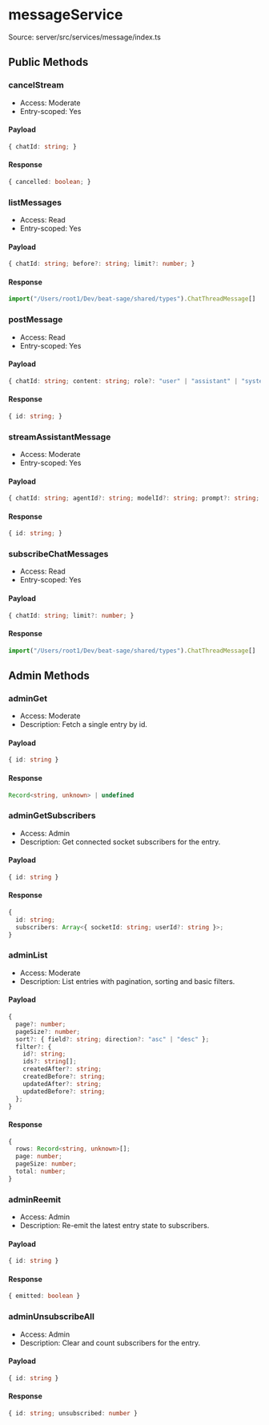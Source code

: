 # messageService

Source: server/src/services/message/index.ts

## Public Methods

### cancelStream

- Access: Moderate
- Entry-scoped: Yes

#### Payload

```ts
{ chatId: string; }
```

#### Response

```ts
{ cancelled: boolean; }
```

### listMessages

- Access: Read
- Entry-scoped: Yes

#### Payload

```ts
{ chatId: string; before?: string; limit?: number; }
```

#### Response

```ts
import("/Users/root1/Dev/beat-sage/shared/types").ChatThreadMessage[]
```

### postMessage

- Access: Read
- Entry-scoped: Yes

#### Payload

```ts
{ chatId: string; content: string; role?: "user" | "assistant" | "system" | "tool"; }
```

#### Response

```ts
{ id: string; }
```

### streamAssistantMessage

- Access: Moderate
- Entry-scoped: Yes

#### Payload

```ts
{ chatId: string; agentId?: string; modelId?: string; prompt?: string; }
```

#### Response

```ts
{ id: string; }
```

### subscribeChatMessages

- Access: Read
- Entry-scoped: Yes

#### Payload

```ts
{ chatId: string; limit?: number; }
```

#### Response

```ts
import("/Users/root1/Dev/beat-sage/shared/types").ChatThreadMessage[]
```

## Admin Methods

### adminGet

- Access: Moderate
- Description: Fetch a single entry by id.

#### Payload

```ts
{ id: string }
```

#### Response

```ts
Record<string, unknown> | undefined
```

### adminGetSubscribers

- Access: Admin
- Description: Get connected socket subscribers for the entry.

#### Payload

```ts
{ id: string }
```

#### Response

```ts
{
  id: string;
  subscribers: Array<{ socketId: string; userId?: string }>;
}
```

### adminList

- Access: Moderate
- Description: List entries with pagination, sorting and basic filters.

#### Payload

```ts
{
  page?: number;
  pageSize?: number;
  sort?: { field?: string; direction?: "asc" | "desc" };
  filter?: {
    id?: string;
    ids?: string[];
    createdAfter?: string;
    createdBefore?: string;
    updatedAfter?: string;
    updatedBefore?: string;
  };
}
```

#### Response

```ts
{
  rows: Record<string, unknown>[];
  page: number;
  pageSize: number;
  total: number;
}
```

### adminReemit

- Access: Admin
- Description: Re-emit the latest entry state to subscribers.

#### Payload

```ts
{ id: string }
```

#### Response

```ts
{ emitted: boolean }
```

### adminUnsubscribeAll

- Access: Admin
- Description: Clear and count subscribers for the entry.

#### Payload

```ts
{ id: string }
```

#### Response

```ts
{ id: string; unsubscribed: number }
```
